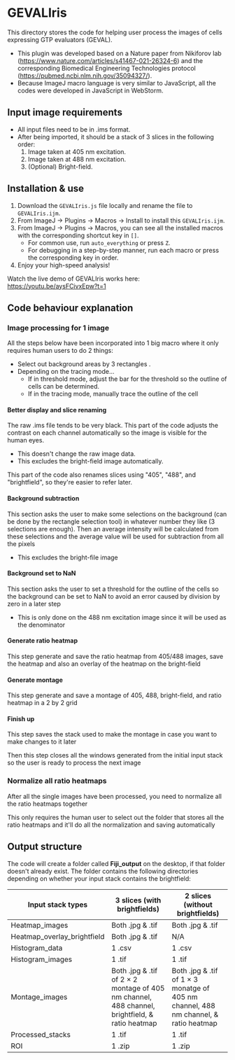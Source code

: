 # GEVALIris
This directory stores the code for helping user process the images of cells expressing GTP evaluators (GEVAL). 
* This plugin was developed based on a Nature paper from Nikiforov lab (https://www.nature.com/articles/s41467-021-26324-6) and the corresponding  Biomedical Engineering Technologies protocol (https://pubmed.ncbi.nlm.nih.gov/35094327/).
* Because ImageJ macro language is very similar to JavaScript, all the codes were developed in JavaScript in WebStorm. 

##  Input image requirements
* All input files need to be in .ims format.
* After being imported, it should be a stack of 3 slices in the following order: 
  1. Image taken at 405 nm excitation.
  2. Image taken at 488 nm excitation. 
  3. (Optional) Bright-field.
     

## Installation & use 
1. Download the `GEVALIris.js` file locally and rename the file to `GEVALIris.ijm`.
2. From ImageJ -> Plugins -> Macros -> Install to install this `GEVALIris.ijm`.
3. From ImageJ -> Plugins -> Macros, you can see all the installed macros with the corresponding shortcut key in `[]`.
    * For common use, run `auto_everything` or press `Z`.
    * For debugging in a step-by-step manner, run each macro or press the corresponding key in order.
4. Enjoy your high-speed analysis! 

Watch the live demo of GEVALIris works here: https://youtu.be/aysFCivxEpw?t=1

## Code behaviour explanation 

### Image processing for 1 image
All the steps below have been incorporated into 1 big macro where it only requires human users to do 2 things: 
* Select out background areas by 3 rectangles . 
* Depending on the tracing mode...
  * If in threshold mode, adjust the bar for the threshold so the outline of cells can be determined. 
  * If in the tracing mode, manually trace the outline of the cell 

#### Better display and slice renaming
The raw .ims file tends to be very black. This part of the code adjusts the contrast on each channel automatically so the image is visible for the human eyes.
* This doesn't change the raw image data. 
* This excludes the bright-field image automatically. 

This part of the code also renames slices using "405", "488", and "brightfield", so they're easier to refer later. 

#### Background subtraction 
This section asks the user to make some selections on the background (can be done by the rectangle selection tool) in whatever number they like (3 selections are enough). Then an average intensity will be calculated from these selections and the average value will be used for subtraction from all the pixels
* This excludes the bright-file image

#### Background set to NaN 
This section asks the user to set a threshold for the outline of the cells so the background can be set to NaN to avoid an error caused by division by zero in a later step
* This is only done on the 488 nm excitation image since it will be used as the denominator

#### Generate ratio heatmap
This step generate and save the ratio heatmap from 405/488 images, save the heatmap and also an overlay of the heatmap on the bright-field

#### Generate montage
This step generate and save a montage of 405, 488, bright-field, and ratio heatmap in a 2 by 2 grid

#### Finish up
This step saves the stack used to make the montage in case you want to make changes to it later

Then this step closes all the windows generated from the initial input stack so the user is ready to process the next image

### Normalize all ratio heatmaps
After all the single images have been processed, you need to normalize all the ratio heatmaps together

This only requires the human user to select out the folder that stores all the ratio heatmaps and it'll do all the normalization and saving automatically

## Output structure
The code will create a folder called __Fiji_output__ on the desktop, if that folder doesn't already exist. The folder contains the following directories depending on whether your input stack contains the brightfield:

| Input stack types           | 3 slices (with brightfields)                                                                   | 2 slices (without brightfields)                                                      |
|-----------------------------|------------------------------------------------------------------------------------------------|--------------------------------------------------------------------------------------|
| Heatmap_images              | Both .jpg & .tif                                                                               | Both .jpg & .tif                                                                     |
| Heatmap_overlay_brightfield | Both .jpg & .tif                                                                               | N/A                                                                                  |
| Histogram_data              | 1 .csv                                                                                         | 1 .csv                                                                               |
| Histogram_images            | 1 .tif                                                                                         | 1 .tif                                                                               |
| Montage_images              | Both .jpg & .tif of 2 × 2 montage of 405 nm channel, 488 channel, brightfield, & ratio heatmap | Both .jpg & .tif of 1 × 3 monatge of 405 nm channel, 488 nm channel, & ratio heatmap |
| Processed_stacks            | 1 .tif                                                                                         | 1 .tif                                                                               |
| ROI                         | 1 .zip                                                                                         | 1 .zip                                                                               |